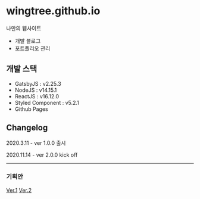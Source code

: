 # wingtree.github.io
나만의 웹사이트
* 개발 블로그
* 포트폴리오 관리

## 개발 스택
* GatsbyJS : v2.25.3
* NodeJS : v14.15.1
* ReactJS : v16.12.0
* Styled Component : v5.2.1
* Github Pages

## Changelog
2020.3.11 - ver 1.0.0 출시

2020.11.14 - ver 2.0.0 kick off

***
### 기획안
[Ver.1](https://github.com/wingtree/wingtree.github.io/blob/develop/project/ver1.md)
[Ver.2](https://github.com/wingtree/wingtree.github.io/blob/develop/project/ver2.md)
